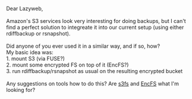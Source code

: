 <html><body><p>Dear Lazyweb,<br>
<br>
Amazon's S3 services look very interesting for doing backups, but I can't find a perfect solution to integreate it into our current setup (using either rdiffbackup or rsnapshot).<br>
<br>
Did anyone of you ever used it in a similar way, and if so, how?<br>
My basic idea was:<br>
1. mount S3 (via FUSE?)<br>
2. mount some encrypted FS on top of it (EncFS?)<br>
3. run rdiffbackup/rsnapshot as usual on the resulting encrypted bucket<br>
<br>
Any suggestions on tools how to do this? Are <a href="http://code.google.com/p/s3fs">s3fs</a> and <a href="http://www.arg0.net/encfs">EncFS</a> what I'm looking for?</p></body></html>